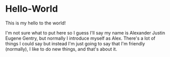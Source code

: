 # Hello-World
This is my hello to the world!

I'm not sure what to put here so I guess I'll say my name is Alexander Justin Eugene Gentry, but normally I introduce myself as Alex.
There's a lot of things I could say but instead I'm just going to say that I'm friendly (normally), I like to do new things, and that's about it.
